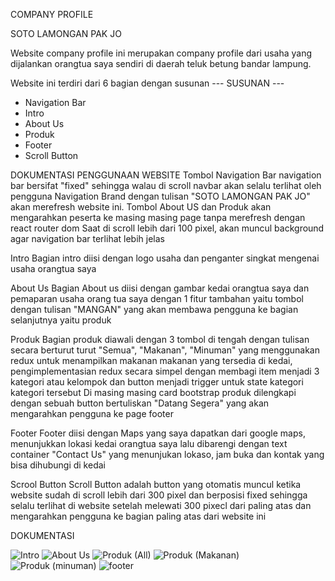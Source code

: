 COMPANY PROFILE

SOTO LAMONGAN PAK JO


Website company profile ini merupakan company profile dari usaha yang dijalankan orangtua saya sendiri di daerah teluk betung bandar lampung.

Website ini terdiri dari 6 bagian dengan susunan
--- SUSUNAN ---
- Navigation Bar
- Intro
- About Us
- Produk
- Footer
- Scroll Button

DOKUMENTASI PENGGUNAAN WEBSITE
Tombol Navigation Bar
navigation bar bersifat "fixed" sehingga walau di scroll navbar akan selalu terlihat oleh pengguna
Navigation Brand dengan tulisan "SOTO LAMONGAN PAK JO" akan merefresh website ini.
Tombol About US dan Produk akan mengarahkan peserta ke masing masing page tanpa merefresh dengan react router dom
Saat di scroll lebih dari 100 pixel, akan muncul background agar navigation bar terlihat lebih jelas

Intro
Bagian intro diisi dengan logo usaha dan penganter singkat mengenai usaha orangtua saya

About Us
Bagian About us diisi dengan gambar kedai orangtua saya dan pemaparan usaha orang tua saya dengan 1 fitur tambahan yaitu tombol dengan tulisan "MANGAN" yang akan membawa pengguna ke bagian selanjutnya yaitu produk

Produk
Bagian produk diawali dengan 3 tombol di tengah dengan tulisan secara berturut turut "Semua", "Makanan", "Minuman" yang menggunakan redux untuk menampilkan makanan makanan yang tersedia di kedai, pengimplementasian redux secara simpel dengan membagi item menjadi 3 kategori atau kelompok dan button menjadi trigger untuk state kategori kategori tersebut
Di masing masing card bootstrap produk dilengkapi dengan sebuah button bertuliskan "Datang Segera" yang akan mengarahkan pengguna ke page footer

Footer
Footer diisi dengan Maps yang saya dapatkan dari google maps, menunjukkan lokasi kedai orangtua saya lalu dibarengi dengan text container "Contact Us" yang menunjukan lokaso, jam buka dan kontak yang bisa dihubungi di kedai

Scrool Button
Scroll Button adalah button yang otomatis muncul ketika website sudah di scroll lebih dari 300 pixel dan berposisi fixed sehingga selalu terlihat di website setelah melewati 300 pixecl dari paling atas dan mengarahkan pengguna ke bagian paling atas dari website ini



DOKUMENTASI

![Intro](https://github.com/user-attachments/assets/0b42298e-315f-4335-a853-f6ca86e831b8)
![About Us](https://github.com/user-attachments/assets/51fd0c94-5e53-4af1-96e1-f9f44057ed64)
![Produk (All)](https://github.com/user-attachments/assets/fe79c3db-3df4-49b6-b67b-ff74167d7321)
![Produk (Makanan)](https://github.com/user-attachments/assets/8e32119c-11a3-4aa9-80ad-2340510ea47a)
![Produk (minuman)](https://github.com/user-attachments/assets/7d21c51d-779d-4f60-bea9-bc4f3bf5efcc)
![footer](https://github.com/user-attachments/assets/58c8073e-4c61-442b-9f04-48ea7317a264)
